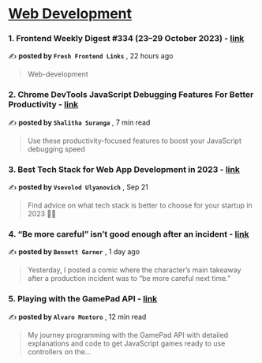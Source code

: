 
<h1><a href=https://medium.com/tag/web-development/recommended target="_blank" rel="noopener noreferrer">Web Development</a></h1>
<h3>1. Frontend Weekly Digest #334 (23–29 October 2023) - <a href=https://medium.com/@frontender-ua/frontend-weekly-digest-334-23-29-october-2023-f6e3fe341b35?source=tag_recommended_feed---------0-84----------web_development----------48243961_aff3_438b_b8cf_ffc7eb0a1b8c------- target="_blank" rel="noopener noreferrer">link</a></h3>

✍️ **posted by `Fresh Frontend Links`** <date> , 22 hours ago</date>

<blockquote>Web-development</blockquote>

<h3>2. Chrome DevTools JavaScript Debugging Features For Better Productivity - <a href=https://medium.com/gitconnected/chrome-devtools-javascript-debugging-features-for-better-productivity-5974c414478c?source=tag_recommended_feed---------1-107----------web_development----------48243961_aff3_438b_b8cf_ffc7eb0a1b8c------- target="_blank" rel="noopener noreferrer">link</a></h3>

✍️ **posted by `Shalitha Suranga`** <date> , 7 min read</date>

<blockquote>Use these productivity-focused features to boost your JavaScript debugging speed</blockquote>

<h3>3. Best Tech Stack for Web App Development in 2023 - <a href=https://medium.com/fively/best-tech-stack-for-web-app-development-4e81beb4cc2d?source=tag_recommended_feed---------2-85----------web_development----------48243961_aff3_438b_b8cf_ffc7eb0a1b8c------- target="_blank" rel="noopener noreferrer">link</a></h3>

✍️ **posted by `Vsevolod Ulyanovich`** <date> , Sep 21</date>

<blockquote>Find advice on what tech stack is better to choose for your startup in 2023 👨‍💻</blockquote>

<h3>4. “Be more careful” isn’t good enough after an incident - <a href=https://medium.com/developer-purpose/be-more-careful-isnt-good-enough-after-an-incident-9389600294d7?source=tag_recommended_feed---------3-84----------web_development----------48243961_aff3_438b_b8cf_ffc7eb0a1b8c------- target="_blank" rel="noopener noreferrer">link</a></h3>

✍️ **posted by `Bennett Garner`** <date> , 1 day ago</date>

<blockquote>Yesterday, I posted a comic where the character’s main takeaway after a production incident was to “be more careful next time.”</blockquote>

<h3>5. Playing with the GamePad API - <a href=https://medium.com/gitconnected/playing-with-the-gamepad-api-c46858c38cb1?source=tag_recommended_feed---------4-107----------web_development----------48243961_aff3_438b_b8cf_ffc7eb0a1b8c------- target="_blank" rel="noopener noreferrer">link</a></h3>

✍️ **posted by `Alvaro Montoro`** <date> , 12 min read</date>

<blockquote>My journey programming with the GamePad API with detailed explanations and code to get JavaScript games ready to use controllers on the…</blockquote>

